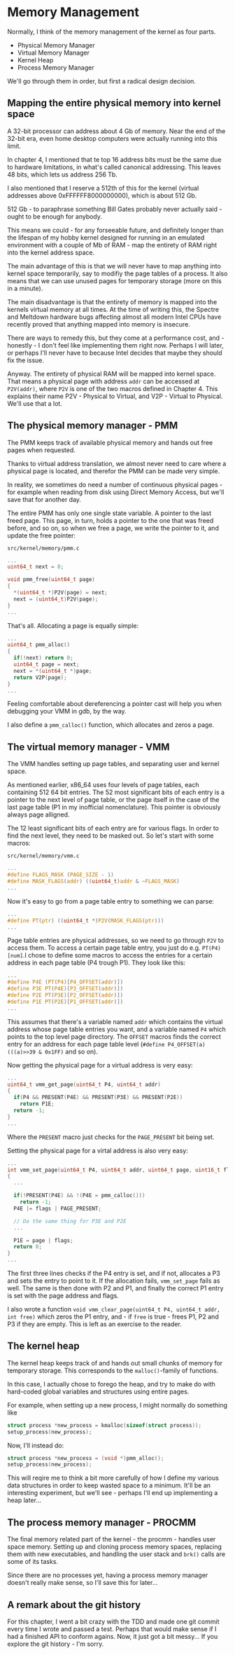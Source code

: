 # Memory Management

Normally, I think of the memory management of the kernel as four parts.

- Physical Memory Manager
- Virtual Memory Manager
- Kernel Heap
- Process Memory Manager

We'll go through them in order, but first a radical design decision.

## Mapping the entire physical memory into kernel space

A 32-bit processor can address about 4 Gb of memory. Near the end of the 32-bit
era, even home desktop computers were actually running into this limit.

In chapter 4, I mentioned that te top 16 address bits must be the same due to
hardware limitations, in what's called canonical addressing. This leaves 48
bits, which lets us address 256 Tb.

I also mentioned that I reserve a 512th of this for the kernel (virtual
addresses above 0xFFFFFF8000000000), which is about 512 Gb.

512 Gb - to paraphrase something Bill Gates probably never actually said -
ought to be enough for anybody.

This means we could - for any forseeable future, and definitely longer than the
lifespan of my hobby kernel designed for running in an emulated environment
with a couple of Mb of RAM - map the entirety of RAM right into the kernel
address space.

The main advantage of this is that we will never have to map anything into
kernel space temporarily, say to modifiy the page tables of a process. It also
means that we can use unused pages for temporary storage (more on this in a
minute).

The main disadvantage is that the entirety of memory is mapped into the kernels
virtual memory at all times. At the time of writing this, the Spectre and
Meltdown hardware bugs affecting almost all modern Intel CPUs have recently
proved that anything mapped into memory is insecure.

There are ways to remedy this, but they come at a performance cost, and -
honestly - I don't feel like implementing them right now. Perhaps I will later,
or perhaps I'll never have to because Intel decides that maybe they should fix
the issue.

Anyway. The entirety of physical RAM will be mapped into kernel space. That
means a physical page with address `addr` can be accessed at `P2V(addr)`, where
`P2V` is one of the two macros defined in Chapter 4. This explains their name
P2V - Physical to Virtual, and V2P - Virtual to Physical. We'll use that a lot.

## The physical memory manager - PMM

The PMM keeps track of available physical memory and hands out free pages when
requested.

Thanks to virtual address translation, we almost never need to care where a
physical page is located, and therefor the PMM can be made very simple.

In reality, we sometimes do need a number of continuous physical pages - for
example when reading from disk using Direct Memory Access, but we'll save that
for another day.

The entire PMM has only one single state variable. A pointer to the last freed
page. This page, in turn, holds a pointer to the one that was freed before, and
so on, so when we free a page, we write the pointer to it, and update the free
pointer:

`src/kernel/memory/pmm.c`
```c
...
uint64_t next = 0;

void pmm_free(uint64_t page)
{
  *(uint64_t *)P2V(page) = next;
  next = (uint64_t)P2V(page);
}
...
```

That's all. Allocating a page is equally simple:

```c
...
uint64_t pmm_alloc()
{
  if(!next) return 0;
  uint64_t page = next;
  next = *(uint64_t *)page;
  return V2P(page);
}
...
```

Feeling comfortable about dereferencing a pointer cast will help you when
debugging your VMM in gdb, by the way.

I also define a `pmm_calloc()` function, which allocates and zeros a page.

## The virtual memory manager - VMM

The VMM handles setting up page tables, and separating user and kernel space.

As mentioned earlier, x86\_64 uses four levels of page tables, each containing
512 64 bit entries. The 52 most significant bits of each entry is a pointer to
the next level of page table, or the page itself in the case of the last page
table (P1 in my inofficial nomenclature). This pointer is obviously always page
alligned.

The 12 least significant bits of each entry are for various flags. In order to
find the next level, they need to be masked out. So let's start with some
macros:

`src/kernel/memory/vmm.c`
```c
...
#define FLAGS_MASK (PAGE_SIZE - 1)
#define MASK_FLAGS(addr) ((uint64_t)addr & ~FLAGS_MASK)
...
```

Now it's easy to go from a page table entry to something we can parse:

```c
...
#define PT(ptr) ((uint64_t *)P2V(MASK_FLAGS(ptr)))
...
```

Page table entries are physical addresses, so we need to go through `P2V` to
access them. To access a certain page table entry, you just do e.g.
`PT(P4)[num]`.I chose to define some macros to access the entries for a certain
address in each page table (P4 trough P1). They look like this:

```c
...
#define P4E (PT(P4)[P4_OFFSET(addr)])
#define P3E PT(P4E)[P3_OFFSET(addr)])
#define P2E PT(P3E)[P2_OFFSET(addr)])
#define P1E PT(P2E)[P1_OFFSET(addr)])
...
```

This assumes that there's a variable named `addr` which
contains the virtual address whose page table entries you
want, and a variable named `P4` which points to the top
level page directory. The `OFFSET` macros finds the
correct entry for an address for each page table level
(`#define P4_OFFSET(a) (((a)>>39 & 0x1FF)` and so on).

Now getting the physical page for a virtual address is very easy:

```c
...
uint64_t vmm_get_page(uint64_t P4, uint64_t addr)
{
  if(P4 && PRESENT(P4E) && PRESENT(P3E) && PRESENT(P2E))
    return P1E;
  return -1;
}
...
```

Where the `PRESENT` macro just checks for the `PAGE_PRESENT` bit being set.

Setting the physical page for a virtal address is also very easy:

```c
...
int vmm_set_page(uint64_t P4, uint64_t addr, uint64_t page, uint16_t flags)
{
  ...

  if(!PRESENT(P4E) && !(P4E = pmm_calloc()))
    return -1;
  P4E |= flags | PAGE_PRESENT;

  // Do the same thing for P3E and P2E
  ...

  P1E = page | flags;
  return 0;
}
...
```

The first three lines checks if the P4 entry is set, and if not, allocates a P3
and sets the entry to point to it. If the allocation fails, `vmm_set_page`
fails as well. The same is then done with P2 and P1, and finally the correct P1
entry is set with the page address and flags.

I also wrote a function `void vmm_clear_page(uint64_t P4, uint64_t addr, int
free)` which zeros the P1 entry, and - if `free` is true - frees P1, P2 and P3
if they are empty. This is left as an exercise to the reader.

## The kernel heap

The kernel heap keeps track of and hands out small chunks of memory for
temporary storage. This corresponds to the `malloc()`-family of functions.

In this case, I actually chose to forego the heap, and try to make do with
hard-coded global variables and structures using entire pages.

For example, when setting up a new process, I might normally do something like

```c
struct process *new_process = kmalloc(sizeof(struct process));
setup_process(new_process);
```

Now, I'll instead do:

```c
struct process *new_process = (void *)pmm_alloc();
setup_process(new_process);
```

This will reqire me to think a bit more carefully of how I define my various
data structures in order to keep wasted space to a minimum. It'll be an
interesting experiment, but we'll see - perhaps I'll end up implementing a heap
later...

## The process memory manager - PROCMM

The final memory related part of the kernel - the procmm - handles user space
memory. Setting up and cloning process memory spaces, replacing them with new
executables, and handling the user stack and `brk()`  calls are some of its
tasks.

Since there are no processes yet, having a process memory manager doesn't really make sense, so I'll save this for later...

## A remark about the git history

For this chapter, I went a bit crazy with the TDD and made one git commit every
time I wrote and passed a test. Perhaps that would make sense if I had a
finished API to conform agains. Now, it just got a bit messy... If you explore
the git history - I'm sorry.
